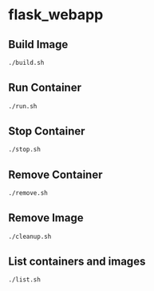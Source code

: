 # flask_webapp


## Build Image
```bash
./build.sh
```

## Run Container

```bash
./run.sh
```

## Stop Container

```bash
./stop.sh
```

## Remove Container

```bash
./remove.sh
```

## Remove Image

```bash
./cleanup.sh
```

## List containers and images

```bash
./list.sh
```

